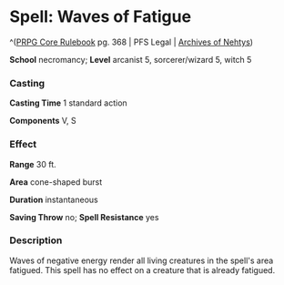 # Spell: Waves of Fatigue

^([PRPG Core Rulebook][ss-waves-of-fatigue] pg. 368 | PFS Legal | [Archives of Nehtys][sn-waves-of-fatigue])

**School** necromancy; **Level** arcanist 5, sorcerer/wizard 5, witch 5

### Casting

**Casting Time** 1 standard action  

**Components** V, S

### Effect

**Range** 30 ft.  

**Area** cone-shaped burst  

**Duration** instantaneous  

**Saving Throw** no; **Spell Resistance** yes

### Description

Waves of negative energy render all living creatures in the spell's area fatigued. This spell has no effect on a creature that is already fatigued.

[ss-waves-of-fatigue]: http://paizo.com/pathfinderRPG/v57
[sn-waves-of-fatigue]: http://www.archivesofnethys.com/SpellDisplay.aspx?ItemName=Waves%20of%20Fatigue